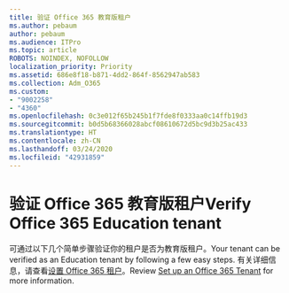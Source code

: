 ```yaml
---
title: 验证 Office 365 教育版租户
ms.author: pebaum
author: pebaum
ms.audience: ITPro
ms.topic: article
ROBOTS: NOINDEX, NOFOLLOW
localization_priority: Priority
ms.assetid: 686e8f18-b871-4dd2-864f-8562947ab583
ms.collection: Adm_O365
ms.custom:
- "9002258"
- "4360"
ms.openlocfilehash: 0c3e012f65b245b1f7fde8f0333aa0c14ffb19d3
ms.sourcegitcommit: b0d5b68366028abcf08610672d5bc9d3b25ac433
ms.translationtype: HT
ms.contentlocale: zh-CN
ms.lasthandoff: 03/24/2020
ms.locfileid: "42931859"
---
```

# <a name="verify-office-365-education-tenant"></a><span data-ttu-id="8a1b0-102">验证 Office 365 教育版租户</span><span class="sxs-lookup"><span data-stu-id="8a1b0-102">Verify Office 365 Education tenant</span></span>

<span data-ttu-id="8a1b0-103">可通过以下几个简单步骤验证你的租户是否为教育版租户。</span><span class="sxs-lookup"><span data-stu-id="8a1b0-103">Your tenant can be verified as an Education tenant by following a few easy steps.</span></span> <span data-ttu-id="8a1b0-104">有关详细信息，请查看[设置 Office 365 租户](https://docs.microsoft.com/microsoft-365/education/intune-edu-trial/set-up-office365-edu-tenant)。</span><span class="sxs-lookup"><span data-stu-id="8a1b0-104">Review [Set up an Office 365 Tenant](https://docs.microsoft.com/microsoft-365/education/intune-edu-trial/set-up-office365-edu-tenant) for more information.</span></span> 
